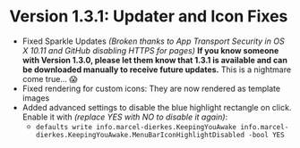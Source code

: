 # Version 1.3.1: Updater and Icon Fixes

- Fixed Sparkle Updates *(Broken thanks to App Transport Security in OS X 10.11 and GitHub disabling HTTPS for pages)* **If you know someone with Version 1.3.0, please let them know that 1.3.1 is available and can be downloaded manually to receive future updates.** This is a nightmare come true… 😱
- Fixed rendering for custom icons: They are now rendered as template images
- Added advanced settings to disable the blue highlight rectangle on click. Enable it with *(replace YES with NO to disable it again)*:
	- `defaults write info.marcel-dierkes.KeepingYouAwake info.marcel-dierkes.KeepingYouAwake.MenuBarIconHighlightDisabled -bool YES`

